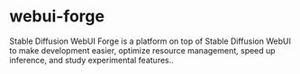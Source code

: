 # webui-forge
Stable Diffusion WebUI Forge is a platform on top of Stable Diffusion WebUI to make development easier, optimize resource management, speed up inference, and study experimental features..

